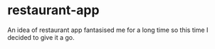 # restaurant-app
An idea of restaurant app fantasised me for a long time so this time I decided to give it a go.
